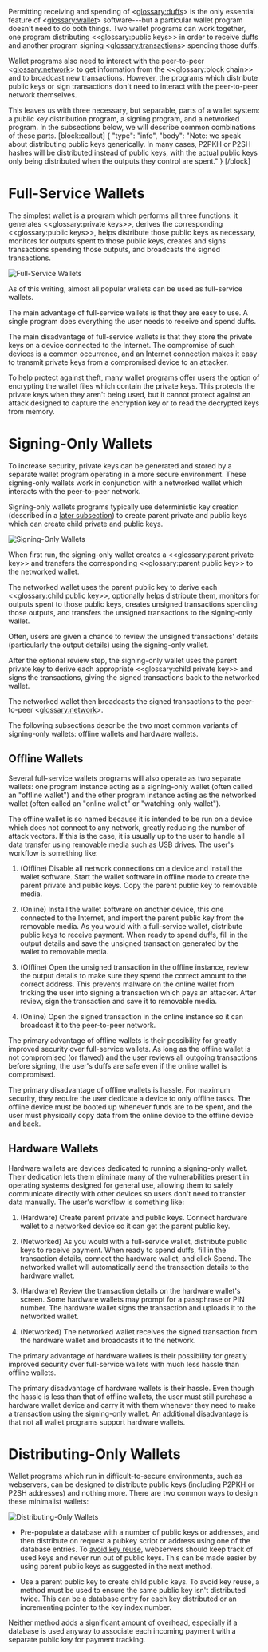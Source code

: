Permitting receiving and spending of <<glossary:duffs>> is the only essential feature of <<glossary:wallet>> software---but a particular wallet program doesn't need to do both things.  Two wallet programs can work together, one program distributing <<glossary:public keys>> in order to receive duffs and another program signing <<glossary:transactions>> spending those duffs.

Wallet programs also need to interact with the peer-to-peer <<glossary:network>> to get information from the <<glossary:block chain>> and to broadcast new transactions. However, the programs which distribute public keys or sign transactions don't need to interact with the peer-to-peer network themselves.

This leaves us with three necessary, but separable, parts of a wallet system: a public key distribution program, a signing program, and a networked program.  In the subsections below, we will describe common combinations of these parts.
[block:callout]
{
  "type": "info",
  "body": "Note: we speak about distributing public keys generically. In many cases, P2PKH or P2SH hashes will be distributed instead of public keys, with the actual public keys only being distributed when the outputs they control are spent."
}
[/block]
# Full-Service Wallets

The simplest wallet is a program which performs all three functions: it generates <<glossary:private keys>>, derives the corresponding <<glossary:public keys>>, helps distribute those public keys as necessary, monitors for outputs spent to those public keys, creates and signs transactions spending those outputs, and broadcasts the signed transactions.

![Full-Service Wallets](https://dash-docs.github.io/img/dev/en-wallets-full-service.svg)

As of this writing, almost all popular wallets can be used as full-service wallets.

The main advantage of full-service wallets is that they are easy to use. A single program does everything the user needs to receive and spend duffs.

The main disadvantage of full-service wallets is that they store the private keys on a device connected to the Internet.  The compromise of such devices is a common occurrence, and an Internet connection makes it easy to transmit private keys from a compromised device to an attacker.

To help protect against theft, many wallet programs offer users the option of encrypting the wallet files which contain the private keys. This protects the private keys when they aren't being used, but it cannot protect against an attack designed to capture the encryption key or to read the decrypted keys from memory.

# Signing-Only Wallets

To increase security, private keys can be generated and stored by a separate wallet program operating in a more secure environment. These signing-only wallets work in conjunction with a networked wallet which interacts with the peer-to-peer network.

Signing-only wallets programs typically use deterministic key creation (described in a [later subsection](core-guide-wallets-wallet-files#hierarchical-deterministic-key-creation)) to create parent private and public keys which can create child private and public keys.

![Signing-Only Wallets](https://dash-docs.github.io/img/dev/en-wallets-signing-only.svg)

When first run, the signing-only wallet creates a <<glossary:parent private key>> and transfers the corresponding <<glossary:parent public key>> to the networked wallet.

The networked wallet uses the parent public key to derive each <<glossary:child public key>>, optionally helps distribute them, monitors for outputs spent to those public keys, creates unsigned transactions spending those outputs, and transfers the unsigned transactions to the signing-only wallet.

Often, users are given a chance to review the unsigned transactions' details (particularly the output details) using the signing-only wallet.

After the optional review step, the signing-only wallet uses the parent private key to derive each appropriate <<glossary:child private key>> and signs the transactions, giving the signed transactions back to the networked wallet.

The networked wallet then broadcasts the signed transactions to the peer-to-peer <<glossary:network>>.

The following subsections describe the two most common variants of signing-only wallets: offline wallets and hardware wallets.

## Offline Wallets

Several full-service wallets programs will also operate as two separate wallets: one program instance acting as a signing-only wallet (often called an "offline wallet") and the other program instance acting as the networked wallet (often called an "online wallet" or "watching-only wallet").

The offline wallet is so named because it is intended to be run on a device which does not connect to any network, greatly reducing the number of attack vectors. If this is the case, it is usually up to the user to handle all data transfer using removable media such as USB drives.  The user's workflow is something like:

1. (Offline) Disable all network connections on a device and install the wallet software. Start the wallet software in offline mode to create the parent private and public keys.  Copy the parent public key to removable media.

2. (Online) Install the wallet software on another device, this one connected to the Internet, and import the parent public key from the removable media. As you would with a full-service wallet, distribute public keys to receive payment. When ready to spend duffs, fill in the output details and save the unsigned transaction generated by the wallet to removable media.

3. (Offline) Open the unsigned transaction in the offline instance, review the output details to make sure they spend the correct amount to the correct address. This prevents malware on the online wallet from tricking the user into signing a transaction which pays an attacker. After review, sign the transaction and save it to removable media.

4. (Online) Open the signed transaction in the online instance so it can broadcast it to the peer-to-peer network.

The primary advantage of offline wallets is their possibility for greatly improved security over full-service wallets.  As long as the offline wallet is not compromised (or flawed) and the user reviews all outgoing transactions before signing, the user's duffs are safe even if the online wallet is compromised.

The primary disadvantage of offline wallets is hassle. For maximum security, they require the user dedicate a device to only offline tasks. The offline device must be booted up whenever funds are to be spent, and the user must physically copy data from the online device to the offline device and back.

## Hardware Wallets

Hardware wallets are devices dedicated to running a signing-only wallet. Their dedication lets them eliminate many of the vulnerabilities present in operating systems designed for general use, allowing them to safely communicate directly with other devices so users don't need to transfer data manually.  The user's workflow is something like:

1. (Hardware) Create parent private and public keys. Connect hardware wallet to a networked device so it can get the parent public key.

2. (Networked) As you would with a full-service wallet, distribute public keys to receive payment. When ready to spend duffs, fill in the transaction details, connect the hardware wallet, and click Spend.  The networked wallet will automatically send the transaction details to the hardware wallet.

3. (Hardware) Review the transaction details on the hardware wallet's screen. Some hardware wallets may prompt for a passphrase or PIN number. The hardware wallet signs the transaction and uploads it to the networked wallet.

4. (Networked) The networked wallet receives the signed transaction from the hardware wallet and broadcasts it to the network.

The primary advantage of hardware wallets is their possibility for greatly improved security over full-service wallets with much less hassle than offline wallets.

The primary disadvantage of hardware wallets is their hassle. Even though the hassle is less than that of offline wallets, the user must still purchase a hardware wallet device and carry it with them whenever they need to make a transaction using the signing-only wallet. An additional disadvantage is that not all wallet programs support hardware wallets.

# Distributing-Only Wallets

Wallet programs which run in difficult-to-secure environments, such as webservers, can be designed to distribute public keys (including P2PKH or P2SH addresses) and nothing more.  There are two common ways to design these minimalist wallets:

![Distributing-Only Wallets](https://dash-docs.github.io/img/dev/en-wallets-distributing-only.svg)

* Pre-populate a database with a number of public keys or addresses, and then distribute on request a pubkey script or address using one of the database entries. To [avoid key reuse](core-guide-transactions-avoiding-key-reuse), webservers should keep track of used keys and never run out of public keys. This can be made easier by using parent public keys as suggested in the next method.

* Use a parent public key to create child public keys. To avoid key reuse, a method must be used to ensure the same public key isn't distributed twice. This can be a database entry for each key distributed or an incrementing pointer to the key index number.

Neither method adds a significant amount of overhead, especially if a database is used anyway to associate each incoming payment with a separate public key for payment tracking.
